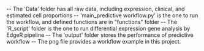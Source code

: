 -- The 'Data' folder has all raw data, including expression, clinical, and estimated cell proportions
-- 'main_predictive workflow.py' is the one to run the workflow, and defined functions are in "functions" folder
-- The 'R_script' folder is the one to run differential expression gene analysis by EdgeR pipeline
-- The 'output' folder stores the performance of predictive workflow
-- The png file provides a workflow example in this project.
